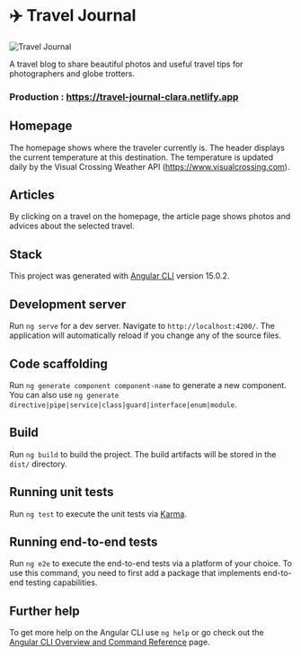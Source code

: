 # ✈️ Travel Journal

![Travel Journal](https://user-images.githubusercontent.com/101406252/233608475-7b8289d7-2238-42ca-80b8-1e59095f453b.jpg)

A travel blog to share beautiful photos and useful travel tips for photographers and globe trotters.

### Production : https://travel-journal-clara.netlify.app

## Homepage

The homepage shows where the traveler currently is. The header displays the current temperature at this destination. The temperature is updated daily by the Visual Crossing Weather API (https://www.visualcrossing.com).

## Articles

By clicking on a travel on the homepage, the article page shows photos and advices about the selected travel.

## Stack

This project was generated with [Angular CLI](https://github.com/angular/angular-cli) version 15.0.2.

## Development server

Run `ng serve` for a dev server. Navigate to `http://localhost:4200/`. The application will automatically reload if you change any of the source files.

## Code scaffolding

Run `ng generate component component-name` to generate a new component. You can also use `ng generate directive|pipe|service|class|guard|interface|enum|module`.

## Build

Run `ng build` to build the project. The build artifacts will be stored in the `dist/` directory.

## Running unit tests

Run `ng test` to execute the unit tests via [Karma](https://karma-runner.github.io).

## Running end-to-end tests

Run `ng e2e` to execute the end-to-end tests via a platform of your choice. To use this command, you need to first add a package that implements end-to-end testing capabilities.

## Further help

To get more help on the Angular CLI use `ng help` or go check out the [Angular CLI Overview and Command Reference](https://angular.io/cli) page.
